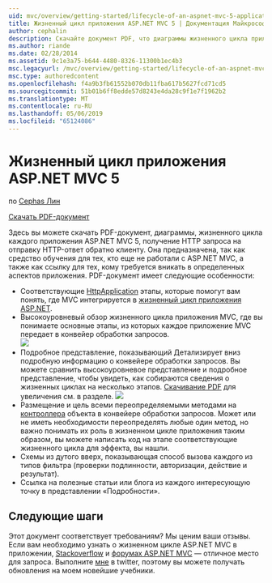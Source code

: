 ```yaml
---
uid: mvc/overview/getting-started/lifecycle-of-an-aspnet-mvc-5-application
title: Жизненный цикл приложения ASP.NET MVC 5 | Документация Майкрософт
author: cephalin
description: Скачайте документ PDF, что диаграммы жизненного цикла приложения ASP.NET MVC 5. В этом документе жизненного цикла показано высокоуровневое представление жизненного цикла MVC...
ms.author: riande
ms.date: 02/28/2014
ms.assetid: 9c1e3a75-b644-4480-8326-11300b1ec4b3
msc.legacyurl: /mvc/overview/getting-started/lifecycle-of-an-aspnet-mvc-5-application
msc.type: authoredcontent
ms.openlocfilehash: f4a9b3fb61552b070db11fba617b5627fcd71cd5
ms.sourcegitcommit: 51b01b6ff8edde57d8243e4da28c9f1e7f1962b2
ms.translationtype: MT
ms.contentlocale: ru-RU
ms.lasthandoff: 05/06/2019
ms.locfileid: "65124086"
---
```

# <a name="lifecycle-of-an-aspnet-mvc-5-application"></a>Жизненный цикл приложения ASP.NET MVC 5

по [Cephas Лин](https://github.com/cephalin)

[Скачать PDF-документ](lifecycle-of-an-aspnet-mvc-5-application/_static/lifecycle-of-an-aspnet-mvc-5-application1.pdf)

Здесь вы можете скачать PDF-документ, диаграммы, жизненного цикла каждого приложения ASP.NET MVC 5, получение HTTP запроса на отправку HTTP-ответ обратно клиенту. Она предназначена, так как средство обучения для тех, кто еще не работали с ASP.NET MVC, а также как ссылку для тех, кому требуется вникать в определенных аспектов приложения. PDF-документ имеет следующие особенности:

- Соответствующие [HttpApplication](https://msdn.microsoft.com/library/system.web.httpapplication.aspx) этапы, которые помогут вам понять, где MVC интегрируется в [жизненный цикл приложения ASP.NET](https://msdn.microsoft.com/library/bb470252.aspx).
- Высокоуровневый обзор жизненного цикла приложения MVC, где вы понимаете основные этапы, из которых каждое приложение MVC передает в конвейер обработки запросов.  
    ![](lifecycle-of-an-aspnet-mvc-5-application/_static/image1.jpg)
- Подробное представление, показывающий Детализирует вниз подробную информацию о конвейере обработки запросов. Вы можете сравнить высокоуровневое представление и подробное представление, чтобы увидеть, как собираются сведения о жизненных циклах на несколько этапов. [Скачивание PDF](lifecycle-of-an-aspnet-mvc-5-application/_static/lifecycle-of-an-aspnet-mvc-5-application1.pdf) для увеличения см. в разделе.
    ![](lifecycle-of-an-aspnet-mvc-5-application/_static/image2.jpg)
- Размещение и цель всеми переопределяемыми методами на [контроллера](https://msdn.microsoft.com/library/system.web.mvc.controller.aspx) объекта в конвейере обработки запросов. Может или не иметь необходимости переопределять любые один метод, но важно понимать их роль в жизненном цикле приложения таким образом, вы можете написать код на этапе соответствующие жизненного цикла для эффекта, вы нашли.
- Схемы из дутого вверх, показывающая способ вызова каждого из типов фильтра (проверки подлинности, авторизации, действие и результат).
- Ссылка на полезные статьи или блога из каждого интересующую точку в представлении «Подробности».

## <a name="next-steps"></a>Следующие шаги

Этот документ соответствует требованиям? Мы ценим ваши отзывы. Если вам необходимо узнать о жизненном цикле ASP.NET MVC в приложении, [Stackoverflow](http://stackoverflow.com/help) и [форумах ASP.NET MVC](https://forums.asp.net/1146.aspx) — отличное место для запроса. Выполните [мне](https://twitter.com/Cephas_MSFT) в twitter, поэтому вы можете получать обновления на моем новейшие учебники.
